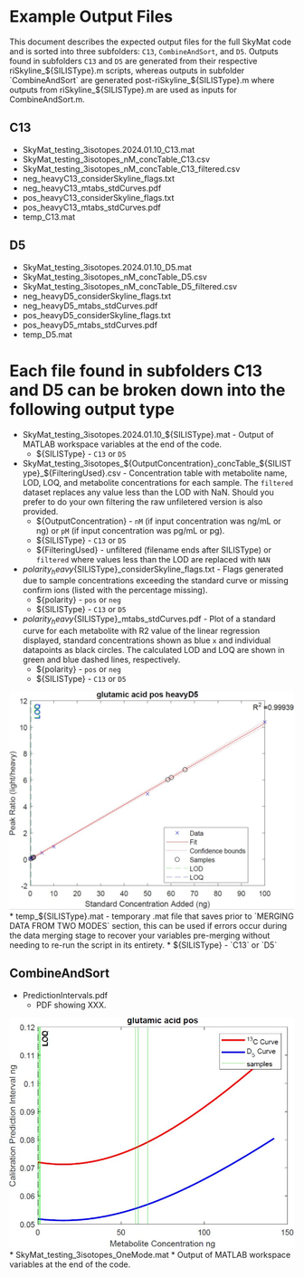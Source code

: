 # Example Output Files
This document describes the expected output files for the full SkyMat code and is sorted into three subfolders: `C13`, `CombineAndSort`, and `D5`. Outputs found in subfolders `C13` and `D5` are generated from their respective riSkyline_${SILISType}.m scripts, whereas outputs in subfolder `CombineAndSort` are generated post-riSkyline_${SILISType}.m where outputs from riSkyline_${SILISType}.m are used as inputs for CombineAndSort.m. 

## C13
* SkyMat_testing_3isotopes.2024.01.10_C13.mat 
* SkyMat_testing_3isotopes_nM_concTable_C13.csv
* SkyMat_testing_3isotopes_nM_concTable_C13_filtered.csv
* neg_heavyC13_considerSkyline_flags.txt
* neg_heavyC13_mtabs_stdCurves.pdf
* pos_heavyC13_considerSkyline_flags.txt
* pos_heavyC13_mtabs_stdCurves.pdf
* temp_C13.mat

## D5
* SkyMat_testing_3isotopes.2024.01.10_D5.mat 
* SkyMat_testing_3isotopes_nM_concTable_D5.csv
* SkyMat_testing_3isotopes_nM_concTable_D5_filtered.csv
* neg_heavyD5_considerSkyline_flags.txt
* neg_heavyD5_mtabs_stdCurves.pdf
* pos_heavyD5_considerSkyline_flags.txt
* pos_heavyD5_mtabs_stdCurves.pdf
* temp_D5.mat

# Each file found in subfolders C13 and D5 can be broken down into the following output type 
* SkyMat_testing_3isotopes.2024.01.10_${SILISType}.mat - Output of MATLAB workspace variables at the end of the code.
  * ${SILISType} - `C13` or `D5`
* SkyMat_testing_3isotopes_${OutputConcentration}_concTable_${SILISType}_${FilteringUsed}.csv - Concentration table with metabolite name, LOD, LOQ, and metabolite concentrations for each sample. The `filtered` dataset replaces any value less than the LOD with NaN. Should you prefer to do your own filtering the raw unfiletered version is also provided. 
  * ${OutputConcentration} - `nM` (if input concentration was ng/mL or ng) or `pM` (if input concentration was pg/mL or pg).
  * ${SILISType} - `C13` or `D5`
  * ${FilteringUsed} - unfiltered (filename ends after SILISType) or `filtered` where values less than the LOD are replaced with `NAN`
* ${polarity}_heavy${SILISType}_considerSkyline_flags.txt - Flags generated due to sample concentrations exceeding the standard curve or missing confirm ions (listed with the percentage missing). 
  * ${polarity} - `pos` or `neg`
  * ${SILISType} - `C13` or `D5`
* ${polarity}_heavy${SILISType}_mtabs_stdCurves.pdf - Plot of a standard curve for each metabolite with R2 value of the linear regression displayed, standard concentrations shown as blue `x` and individual datapoints as black circles. The calculated LOD and LOQ are shown in green and blue dashed lines, respectively.
  * ${polarity} - `pos` or `neg`
  * ${SILISType} - `C13` or `D5`
 <img src="images/stdCurve.JPG" width="800">
* temp_${SILISType}.mat - temporary .mat file that saves prior to `MERGING DATA FROM TWO MODES` section, this can be used if errors occur during the data merging stage to recover your variables pre-merging without needing to re-run the script in its entirety. 
  * ${SILISType} - `C13` or `D5`

## CombineAndSort
* PredictionIntervals.pdf
  * PDF showing XXX.
<img src="images/predictionInt.JPG" width="800">
* SkyMat_testing_3isotopes_OneMode.mat
  * Output of MATLAB workspace variables at the end of the code.
